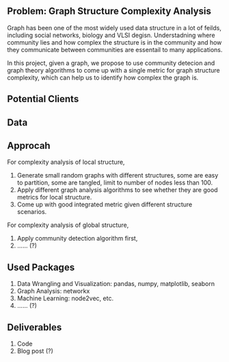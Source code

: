 ## Problem: Graph Structure Complexity Analysis

Graph has been one of the most widely used data structure in a lot of feilds, including social networks, biology and VLSI degisn. Understadning where community lies and how complex the structure is in the community and how they communicate between communities are essentail to many applications.

In this project, given a graph, we propose to use community detecion and graph theory algorithms to come up with a single metric for graph structure complexity, which can help us to identify how complex the graph is.

## Potential Clients

## Data

## Approcah
For complexity analysis of local structure,

1. Generate small random graphs with different structures, some are easy to partition, some are tangled, limit to number of nodes less than 100.
2. Apply different graph analysis algorithms to see whether they are good metrics for local structure.
3. Come up with good integrated metric given different structure scenarios.

For complexity analysis of global structure,

1. Apply community detection algorithm first,
2. ...... (?)

## Used Packages
1. Data Wrangling and Visualization: pandas, numpy, matplotlib, seaborn
2. Graph Analysis: networkx
3. Machine Learning: node2vec, etc.
4. ...... (?)

## Deliverables
1. Code
2. Blog post (?)